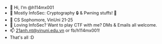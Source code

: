 - 👋 Hi, I’m @h114mx001
- 👀 Mostly InfoSec: Cryptography 🔒 & Pwning stuffs! 🤖
- 🌱 CS Sophomore, VinUni 21-25
- 💞️ Loving InfoSec? Want to play CTF with me? DMs & Emails all welcome.
- 📫 21anh.nt@vinuni.edu.vn or fb/h114mx001!
- That's all :D 

<!---
h114mx001/h114mx001 is a ✨ special ✨ repository because its `README.md` (this file) appears on your GitHub profile.
You can click the Preview link to take a look at your changes.
--->
